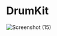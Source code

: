 # DrumKit
![Screenshot (15)](https://user-images.githubusercontent.com/68332209/130977316-052ec0f1-9bc9-4f4d-ae3a-3429919108c9.png)
